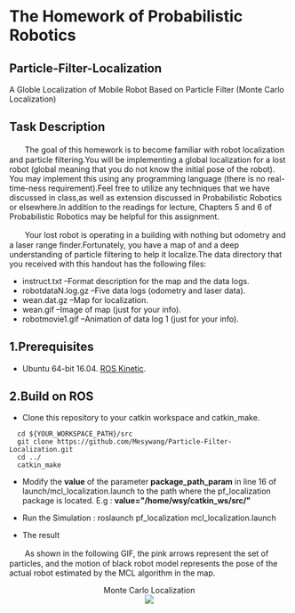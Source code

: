 # The Homework of Probabilistic Robotics 

## Particle-Filter-Localization
 A Globle Localization of Mobile Robot Based on Particle Filter (Monte Carlo Localization)

## Task Description
　　The goal of this homework is to become familiar with robot localization and particle filtering.You will be implementing a global localization for a lost robot (global meaning that you do not know the initial pose of the robot). You may implement this using any programming language (there is no real-time-ness requirement).Feel free to utilize any techniques that we have discussed in class,as well as extension discussed in Probabilistic Robotics or elsewhere.In addition to the readings for lecture, Chapters 5 and 6 of Probabilistic Robotics may be helpful for this assignment.

　　Your lost robot is operating in a building with nothing but odometry and a laser range finder.Fortunately, you have a map of and a deep understanding of particle filtering to help it localize.The data directory that you received with this handout has the following files:

+ instruct.txt –Format description for the map and the data logs.
+ robotdataN.log.gz –Five data logs (odometry and laser data).
+ wean.dat.gz –Map for localization.
+ wean.gif –Image of map (just for your info).
+ robotmovie1.gif –Animation of data log 1 (just for your info).


## 1.Prerequisites
+ Ubuntu 64-bit 16.04. [ROS Kinetic](http://wiki.ros.org/kinetic/Installation/Ubuntu).

## 2.Build on ROS
+ Clone this repository to your catkin workspace and catkin_make.
```
  cd ${YOUR_WORKSPACE_PATH}/src
  git clone https://github.com/Mesywang/Particle-Filter-Localization.git
  cd ../
  catkin_make
```
+ Modify the **value** of the parameter **package_path_param** in line 16 of launch/mcl_localization.launch to the path where the pf_localization package is located.  E.g : **value="/home/wsy/catkin_ws/src/"**

+ Run the Simulation : roslaunch pf_localization mcl_localization.launch

+ The result

　　As shown in the following GIF, the pink arrows represent the set of particles, and the motion of black robot model represents the pose of the actual robot estimated by the MCL algorithm in the map.
<div align=center> Monte Carlo Localization </div>
<div align=center>
	<img src="./img/MCL.gif" >
</div>